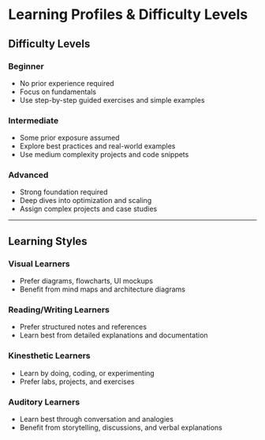 # Learning Profiles & Difficulty Levels

## Difficulty Levels

### Beginner

- No prior experience required
- Focus on fundamentals
- Use step-by-step guided exercises and simple examples

### Intermediate

- Some prior exposure assumed
- Explore best practices and real-world examples
- Use medium complexity projects and code snippets

### Advanced

- Strong foundation required
- Deep dives into optimization and scaling
- Assign complex projects and case studies

---

## Learning Styles

### Visual Learners

- Prefer diagrams, flowcharts, UI mockups
- Benefit from mind maps and architecture diagrams

### Reading/Writing Learners

- Prefer structured notes and references
- Learn best from detailed explanations and documentation

### Kinesthetic Learners

- Learn by doing, coding, or experimenting
- Prefer labs, projects, and exercises

### Auditory Learners

- Learn best through conversation and analogies
- Benefit from storytelling, discussions, and verbal explanations
